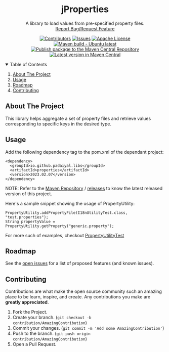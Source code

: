 <!-- PROJECT SHIELDS -->
<!--
*** I'm using markdown "reference style" links for readability.
*** Reference links are enclosed in brackets [ ] instead of parentheses ( ).
*** See the bottom of this document for the declaration of the reference variables
*** for contributors-url, forks-url, etc. This is an optional, concise syntax you may use.
*** https://www.markdownguide.org/basic-syntax/#reference-style-links
-->
<div align="center">
  <h1 align="center">jProperties</h1>
  <p align="center">
    A library to load values from pre-specified property files.
    <br />
    <a href="https://github.com/padaiyal/jMonocle/issues/new/choose">Report Bug/Request Feature</a>
  </p>

[![Contributors][contributors-shield]][contributors-url]
[![Issues][issues-shield]][issues-url]
[![Apache License][license-shield]][license-url] <br>
[![Maven build - Ubuntu latest][build-shield]][build-url]
[![Publish package to the Maven Central Repository][publish-workflow-badge]][publish-workflow-url] <br>
[![Latest version in Maven Central][maven-shield]][maven-url]
</div>

<!-- TABLE OF CONTENTS -->
<details open="open">
  <summary>Table of Contents</summary>
  <ol>
    <li>
      <a href="#about-the-project">About The Project</a>
    </li>
    <li>
        <a href="#usage">Usage</a>
    </li>
    <li>
        <a href="#roadmap">Roadmap</a>
    </li>
    <li>
        <a href="#contributing">Contributing</a>
    </li>
  </ol>
</details>

<!-- ABOUT THE PROJECT -->
## About The Project
This library helps aggregate a set of property files and retrieve values corresponding
to specific keys in the desired type.

<!-- USAGE -->
## Usage
Add the following dependency tag to the pom.xml of the dependant project:
```
<dependency>
  <groupId>io.github.padaiyal.libs</groupId>
  <artifactId>properties</artifactId>
  <version>2023.02.07</version>
</dependency>
```
NOTE: Refer to the [Maven Repository][maven-url]
/ [releases][releases-url] to know
the latest released version of this project.

Here's a sample snippet showing the usage of PropertyUtility:
```
PropertyUtility.addPropertyFile(I18nUtilityTest.class, "test.properties");
String propertyValue = PropertyUtility.getProperty("generic.property");
```

For more such of examples, checkout [PropertyUtilityTest][lib-test-url]
<!-- ROADMAP -->
## Roadmap
See the [open issues][issues-url] for a list of proposed features (and known issues).

<!-- CONTRIBUTING -->
## Contributing
Contributions are what make the open source community such an amazing place to be learn, inspire, and create. Any contributions you make are **greatly appreciated**.

1. Fork the Project.
2. Create your branch. (`git checkout -b contribution/AmazingContribution`)
3. Commit your changes. (`git commit -m 'Add some AmazingContribution'`)
4. Push to the branch. (`git push origin contribution/AmazingContribution`)
5. Open a Pull Request.

<!-- MARKDOWN LINKS & IMAGES -->
<!-- https://www.markdownguide.org/basic-syntax/#reference-style-links -->
[contributors-shield]: https://img.shields.io/github/contributors/padaiyal/jProperties.svg?style=for-the-badge
[contributors-url]: https://github.com/padaiyal/jMonocle/graphs/contributors
[issues-shield]: https://img.shields.io/github/issues/padaiyal/jProperties.svg?style=for-the-badge
[issues-url]: https://github.com/padaiyal/jMonocle/issues?q=is%3Aissue+is%3Aopen+label%3Aproperties
[license-shield]: https://img.shields.io/github/license/padaiyal/jProperties.svg?style=for-the-badge
[license-url]: https://github.com/padaiyal/jMonocle/blob/main/libs/properties/LICENSE
[build-shield]: https://github.com/padaiyal/jMonocle/workflows/Maven%20build%20-%20clean%20test%20verify/badge.svg?branch=main
[build-url]: https://github.com/padaiyal/jMonocle/actions/workflows/maven_build.yml?query=branch%3Amain
[publish-workflow-badge]:https://github.com/padaiyal/jMonocle/actions/workflows/maven_central_package_publish.yml/badge.svg
[publish-workflow-url]:https://github.com/padaiyal/jMonocle/actions/workflows/maven_central_package_publish.yml
[maven-shield]: https://img.shields.io/maven-central/v/io.github.padaiyal.libs/properties
[maven-url]: https://central.sonatype.com/artifact/io.github.padaiyal.libs/properties/2023.02.07/versions
[releases-url]: https://github.com/padaiyal/jMonocle/releases
[lib-test-url]: https://github.com/padaiyal/jMonocle/blob/main/libs/properties/src/test/java/tests/org/padaiyal/utilities/PropertyUtilityTest.java
